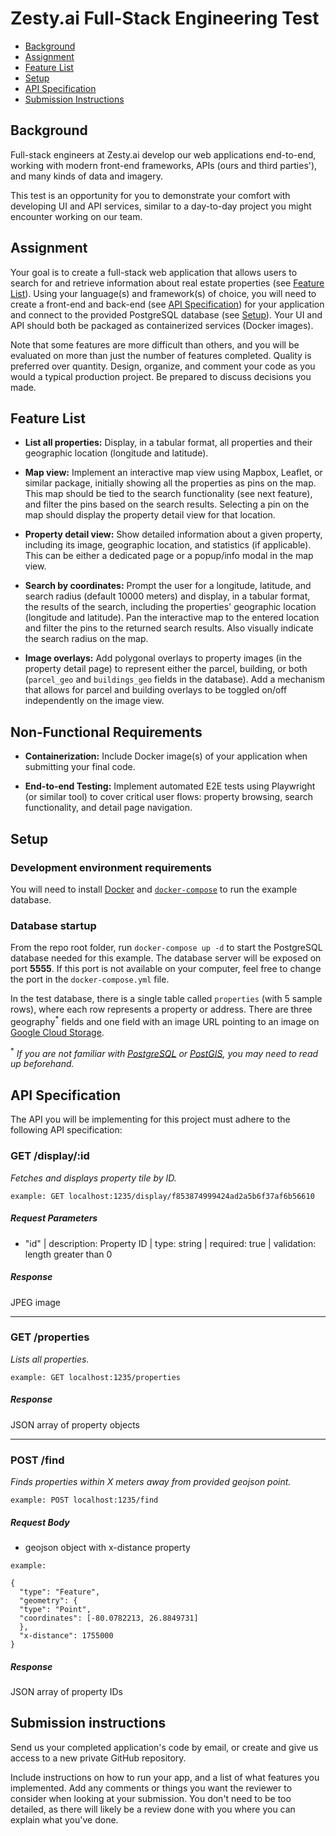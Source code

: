 # Zesty.ai Full-Stack Engineering Test

- [Background](#background)
- [Assignment](#assignment)
- [Feature List](#feature-list)
- [Setup](#setup)
- [API Specification](#api-specification)
- [Submission Instructions](#submission-instructions)

## Background

Full-stack engineers at Zesty.ai develop our web applications end-to-end, working with modern front-end frameworks, APIs (ours and third parties'), and many kinds of data and imagery.

This test is an opportunity for you to demonstrate your comfort with developing UI and API services, similar to a day-to-day project you might encounter working on our team.


## Assignment

Your goal is to create a full-stack web application that allows users to search for and retrieve information about real estate properties (see [Feature List](#feature-list)). Using your language(s) and framework(s) of choice, you will need to create a front-end and back-end (see [API Specification](#api-specification)) for your application and connect to the provided PostgreSQL database (see [Setup](#setup)). Your UI and API should both be packaged as containerized services (Docker images).

Note that some features are more difficult than others, and you will be evaluated on more than just the number of
features completed. Quality is preferred over quantity. Design, organize, and comment your code as you would a typical 
production project. Be prepared to discuss decisions you made.

## Feature List

* **List all properties:** Display, in a tabular format, all properties and their geographic location (longitude and 
  latitude).

* **Map view:** Implement an interactive map view using Mapbox, Leaflet, or similar package, initially showing all the properties as pins on the map. This map should be tied to the search functionality (see next feature), and filter the pins based on the search results. Selecting a pin on the map should display the property detail view for that location.
  
* **Property detail view:** Show detailed information about a given property, including its image, geographic location, 
  and statistics (if applicable). This can be either a dedicated page or a popup/info modal in the map view.

* **Search by coordinates:** Prompt the user for a longitude, latitude, and search radius (default 10000 meters) and 
  display, in a tabular format, the results of the search, including the properties' geographic location (longitude and 
  latitude). Pan the interactive map to the entered location and filter the pins to the returned search results. Also visually indicate the search radius on the map.

* **Image overlays:** Add polygonal overlays to property images (in the property detail page) to represent either the parcel, building, or both 
  (`parcel_geo` and `buildings_geo` fields in the database). Add a mechanism that allows for parcel and building overlays to be toggled on/off independently on the image view.

## Non-Functional Requirements

* **Containerization:** Include Docker image(s) of your application when submitting your final code.

* **End-to-end Testing:** Implement automated E2E tests using Playwright (or similar tool) to cover critical user flows: property browsing, search functionality, and detail page navigation.

## Setup

### Development environment requirements
You will need to install [Docker](https://www.docker.com/products/docker-desktop) and 
[`docker-compose`](https://docs.docker.com/compose/install/) to run the example database.

### Database startup
From the repo root folder, run `docker-compose up -d` to start the PostgreSQL database needed for this example. The 
database server will be exposed on port **5555**. If this port is not available on your computer, feel free to change 
the port in the `docker-compose.yml` file.

In the test database, there is a single table called `properties` (with 5 sample rows), where each row represents a 
property or address. There are three geography<sup>*</sup> fields and one field with an image URL pointing to an image on [Google Cloud Storage](https://cloud.google.com/storage/).

<sup>*</sup> *If you are not familiar with [PostgreSQL](https://www.postgresql.org/) or [PostGIS](https://postgis.net/), you may need to read up beforehand.*

## API Specification
The API you will be implementing for this project must adhere to the following API specification:

### GET /display/:id

*Fetches and displays property tile by ID.*

`example: GET localhost:1235/display/f853874999424ad2a5b6f37af6b56610`

##### Request Parameters
- "id" | description: Property ID | type: string | required: true | validation: length greater than 0

##### Response
JPEG image

***

### GET /properties
*Lists all properties.*

`example: GET localhost:1235/properties`

##### Response
JSON array of property objects


***
### POST /find
*Finds properties within X meters away from provided geojson point.*

`example: POST localhost:1235/find`

##### Request Body
- geojson object with x-distance property

```
example:

{
  "type": "Feature",
  "geometry": {
  "type": "Point",
  "coordinates": [-80.0782213, 26.8849731]
  },
  "x-distance": 1755000
}
```

##### Response
JSON array of property IDs

## Submission instructions

Send us your completed application's code by email, or create and give us access to a new private GitHub repository.

Include instructions on how to run your app, and a list of what features you implemented. Add any comments or things you 
want the reviewer to consider when looking at your submission. You don't need to be too detailed, as there will likely 
be a review done with you where you can explain what you've done.
